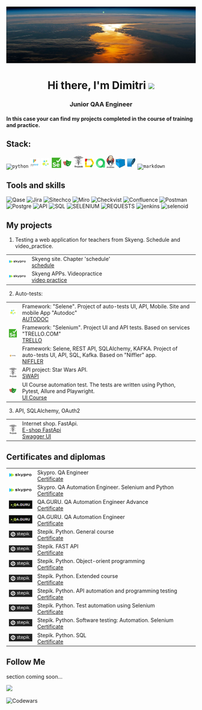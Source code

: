 ![Header](https://github.com/MDN78/MDN78/blob/main/assets/sunrise.JPG)

<h1 align="center">Hi there, I'm <a target="_blank">Dimitri</a> 
<img src="https://github.com/blackcater/blackcater/raw/main/images/Hi.gif" height="32"/></h1>
<h3 align="center">Junior QAA Engineer</h3>
<h4 align="left">In this case your can find my projects completed in the course of training and practice.</h4>  

## Stack:

<p  align="left">
<code><img width="5%" title="python" src="https://cdn.jsdelivr.net/gh/devicons/devicon@latest/icons/python/python-original.svg"></code>
<code><img width="5%" title="pytest" src="https://github.com/MDN78/MDN78/blob/main/assets/pytest.png"></code>
<code><img width="5%" title="selene" src="https://github.com/MDN78/MDN78/blob/main/assets/selene.png"></code>
<code><img width="5%" title="selenium" src="https://github.com/MDN78/MDN78/blob/main/assets/selenium.png"></code>
<code><img width="5%" title="playwright" src="https://github.com/MDN78/MDN78/blob/main/assets/playwright_2.png"></code>
<code><img width="5%" title="requests" src="https://github.com/MDN78/MDN78/blob/main/assets/requests.png"></code>
<code><img width="5%" title="allure" src="https://github.com/MDN78/MDN78/blob/main/assets/allure_report.png"></code>
<code><img width="5%" title="alluretestops" src="https://github.com/MDN78/MDN78/blob/main/assets/allure_testops.png"></code>
<code><img width="4%" title="jenkins" src="https://github.com/MDN78/MDN78/blob/main/assets/jenkins.png"></code>
<code><img width="5%" title="selenoid" src="https://github.com/MDN78/MDN78/blob/main/assets/selenoid.png"></code>
<code><img width="5%" title="sqlite" src="https://github.com/MDN78/MDN78/blob/main/assets/sqlite1.png"></code>
<code><img width="5%" title="markdown" src="https://cdn.jsdelivr.net/gh/devicons/devicon@latest/icons/markdown/markdown-original.svg"></code>

## Tools and skills

![Qase](https://img.shields.io/badge/Qase-000000?style=for-the-badge&logo=appveyor)
![Jira](https://img.shields.io/badge/Jira-000000?style=for-the-badge&logo=Jira)
![Sitechco](https://img.shields.io/badge/Sitechco-000000?style=for-the-badge&logo=appveyor)
![Miro](https://img.shields.io/badge/Miro-000000?style=for-the-badge&logo=Miro)
![Checkvist](https://img.shields.io/badge/Checkvist-000000?style=for-the-badge&logo=appveyor)
![Confluence](https://img.shields.io/badge/Confluence-000000?style=for-the-badge&logo=Confluence)
![Postman](https://img.shields.io/badge/Postman-000000?style=for-the-badge&logo=Postman)
![Postgre](https://img.shields.io/badge/Postgre-000000?style=for-the-badge&logo=postgresql)
![API](https://img.shields.io/badge/API-000000?style=for-the-badge&logo=appveyor)
![SQL](https://img.shields.io/badge/sql-000000?style=for-the-badge&logo=sqlite&logoColor=appveyor)
![SELENIUM](https://img.shields.io/badge/selenium-000000?style=for-the-badge&logo=selenium)
![REQUESTS](https://img.shields.io/badge/requests-000000?style=for-the-badge&logo=appveyor)
![jenkins](https://img.shields.io/badge/jenkins-000000?style=for-the-badge&logo=jenkins)
![selenoid](https://img.shields.io/badge/selenoid-000000?style=for-the-badge&logo=appveyor)

## My projects

1. Testing a web application for teachers from Skyeng. Schedule and video_practice.

<table width="100%" border='0'>
<tr><td width="12%" valign="middle"><img src="assets/skyprologo.png"></td><td valign="middle">Skyeng site. Chapter 'schedule' </br><a target="_blank" href="https://broken-process-7e3.notion.site/1-2-3-acaea12b7d5d49369a8fd48094c18b60">schedule</a></td></tr>
<tr><td width="12%" valign="middle"><img src="assets/skyprologo.png"></td><td valign="middle">Skyeng APPs. Videopractice </br><a target="_blank" href="https://broken-process-7e3.notion.site/d7533bdeb736445fb27f1fcf60f4fc13?pvs=4&#41">video practice</a></td></tr>
</table>

[//]: # (- [Skyeng_schedule]&#40;https://broken-process-7e3.notion.site/1-2-3-acaea12b7d5d49369a8fd48094c18b60&#41;  )

[//]: # (- [Skyeng_video_practice]&#40;https://broken-process-7e3.notion.site/d7533bdeb736445fb27f1fcf60f4fc13?pvs=4&#41;  )

2. Auto-tests:

<table width="100%" border='0'>
<tr><td width="7%" valign="middle"><img src="assets/selene.png"></td><td valign="middle">Framework: "Selene". Project of auto-tests UI, API, Mobile. Site and mobile App "Autodoc" </br><a href="https://github.com/MDN78/autodoc/tree/mobile_version_draft" target="_blank">AUTODOC</a></td></tr>  
<tr><td width="7%" valign="middle"><img src="assets/selenium.png"></td><td valign="middle">Framework: "Selenium". Project UI and API tests. Based on services "TRELLO.COM" </br><a target="_blank" href="https://github.com/MDN78/pytest_ui_api_template">TRELLO</a></td></tr>
<tr><td width="7%" valign="middle"><img src="assets/Niffler.PNG"></td><td valign="middle">Framework: Selene, REST API, SQLAlchemy, KAFKA. Project of auto-tests UI, API, SQL, Kafka. Based on "Niffler" app.</br><a target="_blank" href="https://github.com/MDN78/niffler-py-st2/tree/main/niffler-e-2-e-tests-python">NIFFLER</a></td></tr>
<tr><td width="7%" valign="middle"><img src="assets/requests.png"></td><td valign="middle">API project: Star Wars API. </br><a target="_blank" href="https://github.com/MDN78/star_wars_API">SWAPI</a></td></tr>
<tr><td width="7%" valign="middle"><img src="assets/playwright_2.png"></td><td valign="middle">UI Course automation test. The tests are written using Python, Pytest, Allure and Playwright. </br><a target="_blank" href="https://github.com/MDN78/autotests-ui">UI Course</a></td></tr>
</table>

3. API, SQLAlchemy, OAuth2

<table width="100%" border='0'>
<tr><td width="7%" valign="middle"><img src="assets/requests.png"></td><td valign="middle">Internet shop. FastApi.</br><a target="_blank" href="https://github.com/MDN78/fastapi_ecommerce">E-shop FastApi</a></br><a target="_blank" href="https://mdn78.ru/docs#/">Swagger UI</a></td></tr>  
</table>

<!-- ## GitHub Profile Trophy
[![trophy](https://github-profile-trophy.vercel.app/?username=MDN78)](https://github.com/MDN78/github-profile-trophy) -->

## Certificates and diplomas

<table width="100%" border='0'>
    <tr><td width="15%" valign="middle"><img src="assets/skyprologo.png"></td><td valign="middle">Skypro. QA Engineer</br><a target="_blank" href="https://drive.google.com/file/d/1O1EBU1pxq6RvTFC31XtrJj9bqyPISMTW/view?usp=sharing">Certificate</a></td></tr>
    <tr><td width="15%" valign="middle"><img src="assets/skyprologo.png"></td><td valign="middle">Skypro. QA Automation Engineer. Selenium and Python</br><a target="_blank" href="https://drive.google.com/file/d/1OFW-zMCFt4dPBMt2-NORSH5axeYL9ELt/view?usp=sharing">Certificate</a></td></tr>
    <tr><td width="15%" valign="middle"><img src="assets/qa_guru_black.png"></td><td valign="middle">QA.GURU. QA Automation Engineer Advance</br><a target="_blank" href="https://drive.google.com/file/d/14umQtsSGtEcl2exiMfKYllL3MasxaIlx/view?usp=sharing">Certificate</a></td></tr>
    <tr><td width="15%" valign="middle"><img src="assets/qa_guru_black.png"></td><td valign="middle">QA.GURU. QA Automation Engineer</br><a target="_blank" href="https://drive.google.com/file/d/13k1pRtWdwHjJ1VYe7pfxeGcwwiGOl7LM/view?usp=sharing">Certificate</a></td></tr>
    <tr><td width="15%" valign="middle"><img src="assets/stepik_logo.png"></td><td valign="middle">Stepik. Python. General course</br><a target="_blank" href="https://stepik.org/cert/1943362">Certificate</a></td></tr>
    <tr><td width="15%" valign="middle"><img src="assets/stepik_logo.png"></td><td valign="middle">Stepik. FAST API</br><a target="_blank" href="https://stepik.org/cert/2709249">Certificate</a></td></tr>
    <tr><td width="15%" valign="middle"><img src="assets/stepik_logo.png"></td><td valign="middle">Stepik. Python. Object-orient programming</br><a target="_blank" href="https://stepik.org/cert/2504463?lang=en">Certificate</a></td></tr>
    <tr><td width="15%" valign="middle"><img src="assets/stepik_logo.png"></td><td valign="middle">Stepik. Python. Extended course</br><a target="_blank" href="https://stepik.org/cert/2082586">Certificate</a></td></tr>
    <tr><td width="15%" valign="middle"><img src="assets/stepik_logo.png"></td><td valign="middle">Stepik. Python. API automation and programming testing</br><a target="_blank" href="https://stepik.org/cert/2066038">Certificate</a></td></tr>
    <tr><td width="15%" valign="middle"><img src="assets/stepik_logo.png"></td><td valign="middle">Stepik. Python. Test automation using Selenium</br><a target="_blank" href="https://stepik.org/cert/2118089?lang=en">Certificate</a></td></tr>
    <tr><td width="15%" valign="middle"><img src="assets/stepik_logo.png"></td><td valign="middle">Stepik. Python. Software testing: Automation. Selenium</br><a target="_blank" href="https://stepik.org/cert/2167510?lang=en">Certificate</a></td></tr>
    <tr><td width="15%" valign="middle"><img src="assets/stepik_logo.png"></td><td valign="middle">Stepik. Python. SQL</br><a target="_blank" href="https://stepik.org/cert/2560338?lang=en">Certificate</a></td></tr>
</table>

## Follow Me

section coming soon...
<!-- [![ВКОНТАКТЕ](https://img.shields.io/badge/ВКОНТАКТЕ-4169E1?style=for-the-badge&logo=VK)](https://vk.com/id554123) [![FACEBOOK](https://img.shields.io/badge/FACEBOOK-000080?style=for-the-badge&logo=FACEBOOK)](https://www.facebook.com/profile.php?id=100002279257967) [![LINKEDIN](https://img.shields.io/badge/LINKEDIN-4169E1?style=for-the-badge&logo=LINKEDIN)](https://www.linkedin.com/in/dmitry-maksimov-23a7ba90/) ![Instagram](https://img.shields.io/badge/Instagram-FF1493?style=for-the-badge&logo=Instagram) -->

![](https://github-profile-summary-cards.vercel.app/api/cards/stats?username=MDN78&theme=solarized_dark)

![Codewars](https://www.codewars.com/users/mdn78/badges/small)

<!-- ![GitHub stats](https://github-readme-stats.vercel.app/api?username=MDN78&hide=prs,contribs)  


